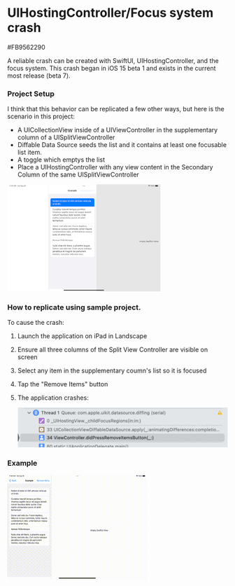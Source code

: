 # UIHostingController/Focus system crash 

#FB9562290

A reliable crash can be created with SwiftUI, UIHostingController, and the focus system. This crash began in iOS 15 beta 1 and exists in the current most release (beta 7).



### Project Setup

I think that this behavior can be replicated a few other ways, but here is the scenario in this project:

- A UICollectionView inside of a UIViewController in the supplementary column of a UISplitViewController
- Diffable Data Source seeds the list and it contains at least one focusable list item.
- A toggle which emptys the list
- Place a UIHostingController with any view content in the Secondary Column of the same UISplitViewController

<img src="readme.assets/Setup_Example.png" alt="A visual example of the UISplitViewController setup on iPad in landscape" style="zoom:50%;" />

### How to replicate using sample project.

To cause the crash:

1. Launch the application on iPad in Landscape

2. Ensure all three columns of the Split View Controller are visible on screen

3. Select any item in the supplementary coumn's list so it is focused

4. Tap the "Remove Items" button 

5. The application crashes:

    <img src="readme.assets/Crash_Sample.png" alt="An example of the crash inside of UIHostingView._childFocusRegions(in:in:) " style="zoom:50%;" />

   

 ### Example

![UIHostingControllerCreash](readme.assets/UIHostingControllerCreash.gif)